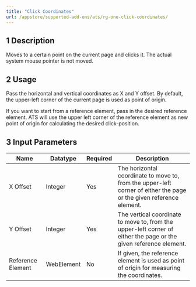 ```yaml
---
title: "Click Coordinates"
url: /appstore/supported-add-ons/ats/rg-one-click-coordinates/
---
```


## 1 Description

Moves to a certain point on the current page and clicks it. The actual system mouse pointer is not moved. 

## 2 Usage

Pass the horizontal and vertical coordinates as X and Y offset. By default, the upper-left corner of the current page is used as point of origin.

If you want to start from a reference element, pass in the desired reference element. ATS will use the upper left corner of the reference element as new point of origin for calculating the desired click-position.

## 3 Input Parameters

Name | Datatype | Required | Description
---- | -------- | ------- | ---------------
X Offset | Integer | Yes | The horizontal coordinate to move to, from the upper-left corner of either the page or the given reference element.
Y Offset | Integer | Yes | The vertical coordinate to move to, from the upper-left corner of either the page or the given reference element.
Reference Element | WebElement | No | If given, the reference element is used as point of origin for measuring the coordinates.
